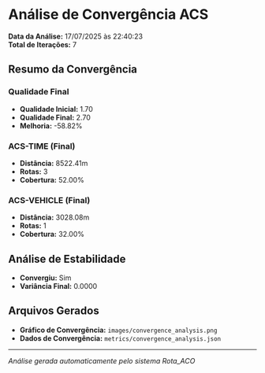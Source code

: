 # Análise de Convergência ACS

**Data da Análise:** 17/07/2025 às 22:40:23  
**Total de Iterações:** 7

## Resumo da Convergência

### Qualidade Final
- **Qualidade Inicial:** 1.70
- **Qualidade Final:** 2.70
- **Melhoria:** -58.82%

### ACS-TIME (Final)
- **Distância:** 8522.41m
- **Rotas:** 3
- **Cobertura:** 52.00%

### ACS-VEHICLE (Final)
- **Distância:** 3028.08m
- **Rotas:** 1
- **Cobertura:** 32.00%

## Análise de Estabilidade

- **Convergiu:** Sim
- **Variância Final:** 0.0000

## Arquivos Gerados

- **Gráfico de Convergência:** `images/convergence_analysis.png`
- **Dados de Convergência:** `metrics/convergence_analysis.json`

---
*Análise gerada automaticamente pelo sistema Rota_ACO*

